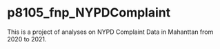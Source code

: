 # p8105_fnp_NYPDComplaint

This is a project of analyses on NYPD Complaint Data in Mahanttan from 2020 to 2021.
